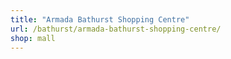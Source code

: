 ```yaml
---
title: "Armada Bathurst Shopping Centre"
url: /bathurst/armada-bathurst-shopping-centre/
shop: mall
---
```

